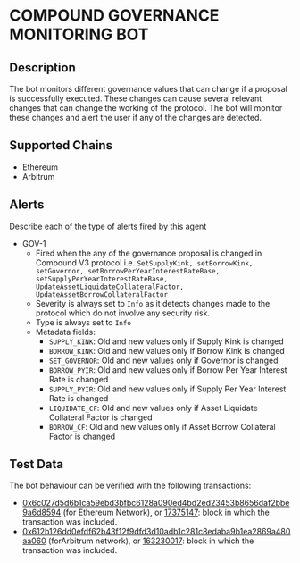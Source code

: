 # COMPOUND GOVERNANCE MONITORING BOT

## Description

The bot monitors different governance values that can change if a proposal is successfully executed. These changes can cause several relevant changes that can change the working of the protocol. The bot will monitor these changes and alert the user if any of the changes are detected.

## Supported Chains

- Ethereum
- Arbitrum

## Alerts

Describe each of the type of alerts fired by this agent

- GOV-1
  - Fired when the any of the governance proposal is changed in Compound V3 protocol i.e. `SetSupplyKink, setBorrowKink, setGovernor, setBorrowPerYearInterestRateBase, setSupplyPerYearInterestRateBase, UpdateAssetLiquidateCollateralFactor, UpdateAssetBorrowCollateralFactor`
  - Severity is always set to `Info` as it detects changes made to the protocol which do not involve any security risk.
  - Type is always set to `Info`
  - Metadata fields: 
      - `SUPPLY_KINK`: Old and new values only if Supply Kink is changed
      - `BORROW_KINK`: Old and new values only if Borrow Kink is changed
      - `SET_GOVERNOR`: Old and new values only if Governor is changed
      - `BORROW_PYIR`: Old and new values only if Borrow Per Year Interest Rate is changed
      - `SUPPLY_PYIR`: Old and new values only if Supply Per Year Interest Rate is changed
      - `LIQUIDATE_CF`: Old and new values only if Asset Liquidate Collateral Factor is changed
      - `BORROW_CF`: Old and new values only if Asset Borrow Collateral Factor is changed

## Test Data

The bot behaviour can be verified with the following transactions:

- [0x6c027d5d6b1ca59ebd3bfbc6128a090ed4bd2ed23453b8656daf2bbe9a6d8594](https://etherscan.io/tx/0x6c027d5d6b1ca59ebd3bfbc6128a090ed4bd2ed23453b8656daf2bbe9a6d8594) (for Ethereum Network), or [17375147](https://etherscan.io/block/17375147): block in which the transaction was included.
- [0x612b126dd0efdf62b43f12f9dfd3d10adb1c281c8edaba9b1ea2869a480aa060](https://arbiscan.io/tx/0x612b126dd0efdf62b43f12f9dfd3d10adb1c281c8edaba9b1ea2869a480aa060) (forArbitrum network), or [163230017](https://arbiscan.io/block/163230017): block in which the transaction was included.
